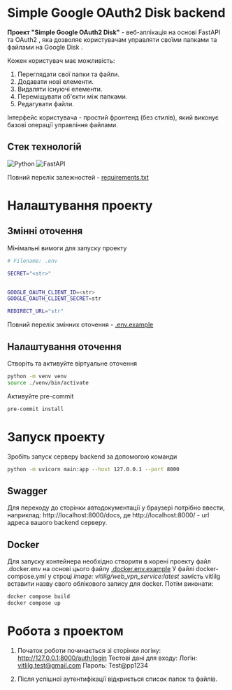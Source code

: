 # Simple Google OAuth2 Disk backend
**Проект "Simple Google OAuth2 Disk"** - веб-аплікація на основі FastAPI та OAuth2 , яка дозволяє користувачам управляти своїми папками та файлами на Google Disk .

Кожен користувач має можливість:
1.	Переглядати свої папки та файли.
2.	Додавати нові елементи.
3.	Видаляти існуючі елементи.
4.	Переміщувати об'єкти між папками.
5.	Редагувати файли.

Інтерфейс користувача - простий фронтенд (без стилів), який виконує базові операції управління файлами.

## Стек технологій
![Python](https://img.shields.io/badge/Python-3.10.5-blue)
![FastAPI](https://img.shields.io/badge/FastAPI-0.109.2-28a745)

Повний перелік залежностей - [requirements.txt](./requirements.txt)

# Налаштування проекту
## Змінні оточення
Мінімальні вимоги для запуску проекту
```bash
# Filename: .env

SECRET="<str>"


GOOGLE_OAUTH_CLIENT_ID=<str>
GOOGLE_OAUTH_CLIENT_SECRET=str

REDIRECT_URL="str"
```

Повний перелік змінних оточення - [.env.example](./.env.example)

## Налаштування оточення
Створіть та активуйте віртуальне оточення
```bash
python -m venv venv
source ./venv/bin/activate
```

Активуйте pre-commit
```bash
pre-commit install
```

# Запуск проекту
Зробіть запуск серверу backend за допомогою команди
```bash
python -m uvicorn main:app --host 127.0.0.1 --port 8000
```

## Swagger
Для переходу до сторінки автодокументації у браузері потрібно ввести, наприклад:
http://localhost:8000/docs,
де http://localhost:8000/ - url адреса вашого backend серверу.

## Docker
Для запуску контейнера необхідно створити в корені проекту файл .docker.env на основі цього файлу [.docker.env.example](./.docker.env.example)
У файлі docker-compose.yml у строці *image: vitlilg/web_vpn_service:latest* замість vitlilg вставити назву свого облікового запису для docker.
Потім виконати:
```bash
docker compose build
docker compose up
```

# Робота з проектом
1. Початок роботи починається зі сторінки логіну:
http://127.0.0.1:8000/auth/login
Тестові дані для входу:
Логін: vitlilg.test@gmail.com
Пароль: Test@pp1234

2. Після успішної аутентифікації відкриється список папок та файлів.

